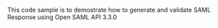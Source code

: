 This code sample is to demostrate how to generate and validate SAML Response using Open SAML API 3.3.0
